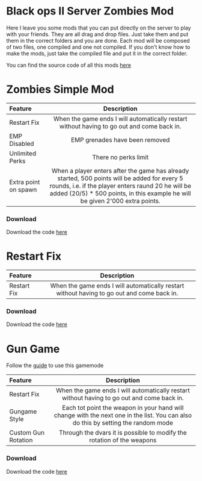 # Black ops II Server Zombies Mod

Here I leave you some mods that you can put directly on the server to play with your friends. They are all drag and drop files. Just take them and put them in the correct folders and you are done. Each mod will be composed of two files, one compiled and one not compiled. 
If you don't know how to make the mods, just take the compiled file and put it in the correct folder.

You can find the source code of all this mods [here](https://github.com/DoktorSAS/Black-ops-II-Zombies)

# Zombies Simple Mod

| Feature | Description | 
| :------------ |:-------------:| 
| Restart Fix  | When the game ends I will automatically restart without having to go out and come back in. |
| EMP Disabled  | EMP grenades have been removed  |
| Unlimited Perks  | There no perks limit |
| Extra point on spawn  | When a player enters after the game has already started, 500 points will be added for every 5 rounds, i.e. if the player enters raund 20 he will be added (20/5) * 500 points, in this example he will be given 2'000 extra points. |

### Download

Download the code [here](https://github.com/DoktorSAS/Black-ops-II-Zombies/blob/main/Zombies%20Simple%20Mod/_clientids.gsc?raw=true)

# Restart Fix

| Feature | Description | 
| :------------ |:-------------:| 
| Restart Fix  | When the game ends I will automatically restart without having to go out and come back in. |

### Download

Download the code [here](https://github.com/DoktorSAS/Black-ops-II-Zombies/blob/main/Fix/_clientids.gsc?raw=true)

# Gun Game

Follow the [guide](https://forum.plutonium.pw/topic/6882/release-zm-gungame-gamemode-v1-0-0?_=1609328765298) to use this gamemode 

| Feature | Description | 
| :------------ |:-------------:| 
| Restart Fix  | When the game ends I will automatically restart without having to go out and come back in. |
| Gungame Style  | Each tot point the weapon in your hand will change with the next one in the list.  You can also do this by setting the random mode |
| Custom Gun Rotation | Through the dvars it is possible to modify the rotation of the weapons |

### Download

Download the code [here](https://github.com/DoktorSAS/Black-ops-II-Zombies/blob/main/gungame/gsc/_clientids.gsc?raw=true)

